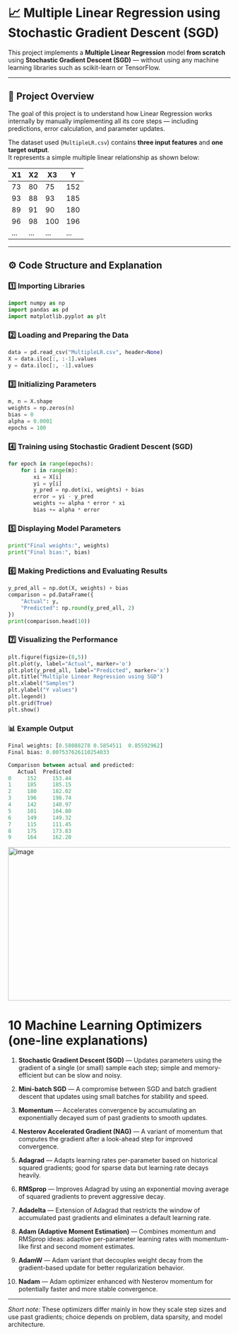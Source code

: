 # 📈 Multiple Linear Regression using Stochastic Gradient Descent (SGD)

This project implements a **Multiple Linear Regression** model **from scratch** using **Stochastic Gradient Descent (SGD)** — without using any machine learning libraries such as scikit-learn or TensorFlow.

---

## 🧠 Project Overview

The goal of this project is to understand how Linear Regression works internally by manually implementing all its core steps — including predictions, error calculation, and parameter updates.

The dataset used (`MultipleLR.csv`) contains **three input features** and **one target output**.  
It represents a simple multiple linear relationship as shown below:

| X1 | X2 | X3 | Y |
|----|----|----|---|
| 73 | 80 | 75 | 152 |
| 93 | 88 | 93 | 185 |
| 89 | 91 | 90 | 180 |
| 96 | 98 | 100 | 196 |
| ... | ... | ... | ... |

---

## ⚙️ Code Structure and Explanation

### 1️⃣ Importing Libraries
```python
import numpy as np
import pandas as pd
import matplotlib.pyplot as plt
```
### 2️⃣ Loading and Preparing the Data
```python
data = pd.read_csv("MultipleLR.csv", header=None)
X = data.iloc[:, :-1].values
y = data.iloc[:, -1].values
```
### 3️⃣ Initializing Parameters
```python
m, n = X.shape
weights = np.zeros(n)
bias = 0
alpha = 0.0001
epochs = 100
```
### 4️⃣ Training using Stochastic Gradient Descent (SGD)
```python
for epoch in range(epochs):
    for i in range(m):
        xi = X[i]
        yi = y[i]
        y_pred = np.dot(xi, weights) + bias
        error = yi - y_pred
        weights += alpha * error * xi
        bias += alpha * error
```
### 5️⃣ Displaying Model Parameters
```python
print("Final weights:", weights)
print("Final bias:", bias)
```
### 6️⃣ Making Predictions and Evaluating Results
```python
y_pred_all = np.dot(X, weights) + bias
comparison = pd.DataFrame({
    "Actual": y,
    "Predicted": np.round(y_pred_all, 2)
})
print(comparison.head(10))
```

### 7️⃣ Visualizing the Performance
```python
plt.figure(figsize=(8,5))
plt.plot(y, label="Actual", marker='o')
plt.plot(y_pred_all, label="Predicted", marker='x')
plt.title("Multiple Linear Regression using SGD")
plt.xlabel("Samples")
plt.ylabel("Y values")
plt.legend()
plt.grid(True)
plt.show()
```

### 📊 Example Output
```sql
Final weights: [0.58088278 0.5854511  0.85592962]
Final bias: 0.007537626110254033

Comparison between actual and predicted:
   Actual  Predicted
0     152     153.44
1     185     185.15
2     180     182.02
3     196     198.74
4     142     140.97
5     101     104.80
6     149     149.32
7     115     111.45
8     175     173.83
9     164     162.20
```
<img width="521" height="347" alt="image" src="https://github.com/user-attachments/assets/7dc20cd8-233a-4ab6-87fa-db877c921995" />

# 10 Machine Learning Optimizers (one-line explanations)

1. **Stochastic Gradient Descent (SGD)** — Updates parameters using the gradient of a single (or small) sample each step; simple and memory-efficient but can be slow and noisy.

2. **Mini-batch SGD** — A compromise between SGD and batch gradient descent that updates using small batches for stability and speed.

3. **Momentum** — Accelerates convergence by accumulating an exponentially decayed sum of past gradients to smooth updates.

4. **Nesterov Accelerated Gradient (NAG)** — A variant of momentum that computes the gradient after a look-ahead step for improved convergence.

5. **Adagrad** — Adapts learning rates per-parameter based on historical squared gradients; good for sparse data but learning rate decays heavily.

6. **RMSprop** — Improves Adagrad by using an exponential moving average of squared gradients to prevent aggressive decay.

7. **Adadelta** — Extension of Adagrad that restricts the window of accumulated past gradients and eliminates a default learning rate.

8. **Adam (Adaptive Moment Estimation)** — Combines momentum and RMSprop ideas: adaptive per-parameter learning rates with momentum-like first and second moment estimates.

9. **AdamW** — Adam variant that decouples weight decay from the gradient-based update for better regularization behavior.

10. **Nadam** — Adam optimizer enhanced with Nesterov momentum for potentially faster and more stable convergence.

---

*Short note:* These optimizers differ mainly in how they scale step sizes and use past gradients; choice depends on problem, data sparsity, and model architecture.

